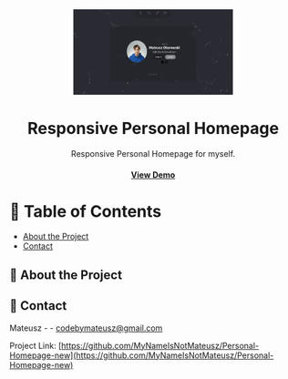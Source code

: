 <div align='center'>

<img src=https://raw.githubusercontent.com/MyNameIsNotMateusz/Personal-Homepage-new/main/images/preview.JPG alt="logo" width=280 height=150 />

<h1>Responsive Personal Homepage</h1>
<p>Responsive Personal Homepage for myself.</p>

<h4> <a href=https://mynameisnotmateusz.github.io/Personal-Homepage-new/>View Demo</a>

</div>

# :notebook_with_decorative_cover: Table of Contents

- [About the Project](#star2-about-the-project)
- [Contact](#handshake-contact)


## :star2: About the Project

## :handshake: Contact

Mateusz - - codebymateusz@gmail.com

Project Link: [https://github.com/MyNameIsNotMateusz/Personal-Homepage-new](https://github.com/MyNameIsNotMateusz/Personal-Homepage-new)
